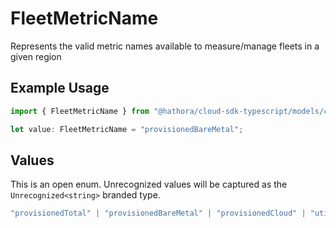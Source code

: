 # FleetMetricName

Represents the valid metric names available to measure/manage fleets in a given region

## Example Usage

```typescript
import { FleetMetricName } from "@hathora/cloud-sdk-typescript/models/components";

let value: FleetMetricName = "provisionedBareMetal";
```

## Values

This is an open enum. Unrecognized values will be captured as the `Unrecognized<string>` branded type.

```typescript
"provisionedTotal" | "provisionedBareMetal" | "provisionedCloud" | "utilized" | "systemOverhead" | Unrecognized<string>
```